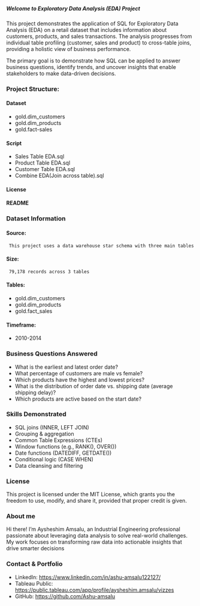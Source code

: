 ##### Welcome to Exploratory Data Analysis (EDA) Project

This project demonstrates the application of SQL for Exploratory Data Analysis (EDA) on a retail dataset that includes information about customers, products, and sales transactions. The analysis progresses from individual table profiling (customer, sales and product) to cross-table joins, providing a holistic view of business performance.

The primary goal is to demonstrate how SQL can be applied to answer business questions, identify trends, and uncover insights that enable stakeholders to make data-driven decisions.

### Project Structure: 
 #### Dataset
  - gold.dim_customers    
  - gold.dim_products 
  - gold.fact-sales  
 #### Script
  - Sales Table  EDA.sql
  - Product Table EDA.sql
  - Customer Table EDA.sql
  - Combine EDA(Join across table).sql
 #### License
 #### README
 ### Dataset Information
  #### Source:  
     This project uses a data warehouse star schema with three main tables
  #### Size: 
     79,178 records across 3 tables
  #### Tables: 
   -	gold.dim_customers              
   -	gold.dim_products                
   -	gold.fact_sales                    
 #### Timeframe: 
   - 2010-2014
### Business Questions Answered
 -	What is the earliest and latest order date?
 -	What percentage of customers are male vs female?
 -	Which products have the highest and lowest prices?
 -	What is the distribution of order date vs. shipping date (average shipping delay)?
 -	Which products are active based on the start date?
### Skills Demonstrated
 - SQL joins (INNER, LEFT JOIN)
 - Grouping & aggregation
 - Common Table Expressions (CTEs)
 - Window functions (e.g., RANK(), OVER())
 - Date functions (DATEDIFF, GETDATE())
 - Conditional logic (CASE WHEN)
 - Data cleansing and filtering
### License
This project is licensed under the MIT License, which grants you the freedom to use, modify, and share it, provided that proper credit is given.
### About me
Hi there! I’m Aysheshim Amsalu, an Industrial Engineering professional passionate about leveraging data analysis to solve real-world challenges. My work focuses on transforming raw data into actionable insights that drive smarter decisions
### Contact & Portfolio
 - LinkedIn: https://www.linkedin.com/in/ashu-amsalu122127/
 - Tableau Public:  https://public.tableau.com/app/profile/aysheshim.amsalu/vizzes
 - GitHub: https://github.com/Ashu-amsalu


    
    



    


    



  
